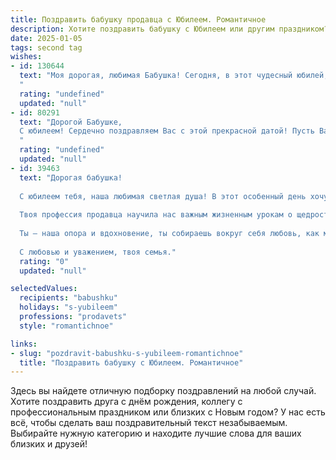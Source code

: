 ```yaml
---
title: Поздравить бабушку продавца с Юбилеем. Романтичное
description: Хотите поздравить бабушку с Юбилеем или другим праздником? Наш ИИ создаст незабываемое поздравление, а вы обязательно выделитесь среди других.  
date: 2025-01-05
tags: second tag
wishes:
- id: 130644
  text: "Моя дорогая, любимая Бабушка! Сегодня, в этот чудесный юбилей, я хочу сказать тебе слова самой нежной благодарности и восхищения.  Твоя жизнь – это целая эпопея, полная тепла, доброты и удивительной силы духа.  Ты, как опытный продавец, умела находить подход к каждому, даря людям не только товары, но и частичку своего светлого сердца.  Пусть этот юбилей станет началом новой, прекрасной главы твоей жизни, наполненной радостью, счастьем и безграничной любовью.  Я бесконечно тебя люблю и ценю!
  "
  rating: "undefined"
  updated: "null"
- id: 80291
  text: "Дорогой Бабушке,
  С юбилеем! Сердечно поздравляем Вас с этой прекрасной датой! Пусть Ваша жизнь будет наполнена яркими красками, искренними улыбками, теплыми объятиями и заботой близких. Спасибо Вам за Ваши добрые руки и щедрое сердце!
  "
  rating: "undefined"
  updated: "null"
- id: 39463
  text: "Дорогая бабушка!
  
  С юбилеем тебя, наша любимая светлая душа! В этот особенный день хочу поздравить тебя с искренними словами, наполненными любовью и благодарностью. Ты словно тот нежный цветок, который каждый день радует мир своим теплом и заботой.
  
  Твоя профессия продавца научила нас важным жизненным урокам о щедрости и понимании. Ты всегда умела делиться радостью и дарить хороший настрой. Пусть каждый твой день будет как уютный магазин, наполненный счастьем, улыбками и гармонией.
  
  Ты — наша опора и вдохновение, ты собираешь вокруг себя любовь, как магнит. Пусть в твоем сердце всегда цветут самые яркие цветы, а каждый миг жизни приносит только радость и счастье.
  
  С любовью и уважением, твоя семья."
  rating: "0"
  updated: "null"

selectedValues:
  recipients: "babushku"
  holidays: "s-yubileem"
  professions: "prodavets"
  style: "romantichnoe"

links:
- slug: "pozdravit-babushku-s-yubileem-romantichnoe"
  title: "Поздравить бабушку с Юбилеем. Романтичное"
---
```


Здесь вы найдете отличную подборку поздравлений на любой случай. 
Хотите поздравить друга с днём рождения, коллегу с профессиональным праздником или близких с Новым годом? У нас есть всё, чтобы сделать ваш поздравительный текст незабываемым. Выбирайте нужную категорию и находите лучшие слова для ваших близких и друзей!
